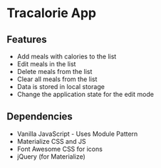 # Tracalorie App

## Features
- Add meals with calories to the list
- Edit meals in the list
- Delete meals from the list
- Clear all meals from the list
- Data is stored in local storage
- Change the application state for the edit mode 

## Dependencies
- Vanilla JavaScript - Uses Module Pattern
- Materialize CSS and JS
- Font Awesome CSS for icons
- jQuery (for Materialize)
